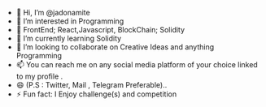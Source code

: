 - 👋 Hi, I’m @jadonamite
- 👀 I’m interested in Programming
- 🏁 FrontEnd; React,Javascript, BlockChain; Solidity
- 🌱 I’m currently learning Solidity
- 💞️ I’m looking to collaborate on Creative Ideas and anything Programming
- 📫 You can reach me on any social media platform of your choice linked to my profile . 
- 😄 (P.S : Twitter, Mail , Telegram Preferable)..
- ⚡ Fun fact: I Enjoy challenge(s) and competition

<!---
jadonamite/jadonamite is a ✨ special ✨ repository because its `README.md` (this file) appears on your GitHub profile.
You can click the Preview link to take a look at your changes.
--->
